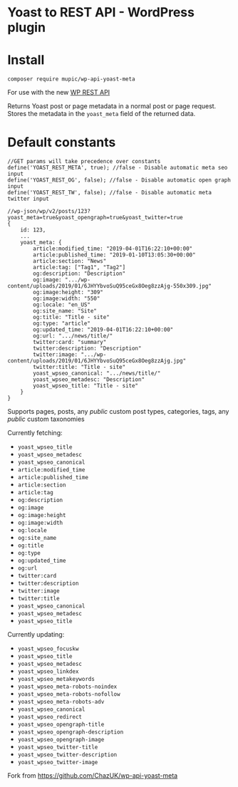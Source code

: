 
# Yoast to REST API - WordPress plugin

# Install

```
composer require mupic/wp-api-yoast-meta
```

For use with the new [WP REST API](http://v2.wp-api.org/)

Returns Yoast post or page metadata in a normal post or page request. Stores the metadata in the `yoast_meta` field of the returned data.

# Default constants
```
//GET params will take precedence over constants
define('YOAST_REST_META', true); //false - Disable automatic meta seo input
define('YOAST_REST_OG', false); //false - Disable automatic open graph input
define('YOAST_REST_TW', false); //false - Disable automatic meta twitter input
```
```
//wp-json/wp/v2/posts/123?yoast_meta=true&yoast_opengraph=true&yoast_twitter=true
{
	id: 123,
	...
	yoast_meta: {
		article:modified_time: "2019-04-01T16:22:10+00:00"
		article:published_time: "2019-01-10T13:05:30+00:00"
		article:section: "News"
		article:tag: ["Tag1", "Tag2"]
		og:description: "Description"
		og:image: ".../wp-content/uploads/2019/01/6JHYYbvoSuQ95ceGx8Oeg8zzAjg-550x309.jpg"
		og:image:height: "309"
		og:image:width: "550"
		og:locale: "en_US"
		og:site_name: "Site"
		og:title: "Title - site"
		og:type: "article"
		og:updated_time: "2019-04-01T16:22:10+00:00"
		og:url: ".../news/title/"
		twitter:card: "summary"
		twitter:description: "Description"
		twitter:image: ".../wp-content/uploads/2019/01/6JHYYbvoSuQ95ceGx8Oeg8zzAjg.jpg"
		twitter:title: "Title - site"
		yoast_wpseo_canonical: ".../news/title/"
		yoast_wpseo_metadesc: "Description"
		yoast_wpseo_title: "Title - site"
	}
}
```

Supports pages, posts, any *public* custom post types, categories, tags, any *public* custom taxonomies

Currently fetching:

- `yoast_wpseo_title`
- `yoast_wpseo_metadesc`
- `yoast_wpseo_canonical`
- `article:modified_time`
- `article:published_time`
- `article:section`
- `article:tag`
- `og:description`
- `og:image`
- `og:image:height`
- `og:image:width`
- `og:locale`
- `og:site_name`
- `og:title`
- `og:type`
- `og:updated_time`
- `og:url`
- `twitter:card`
- `twitter:description`
- `twitter:image`
- `twitter:title`
- `yoast_wpseo_canonical`
- `yoast_wpseo_metadesc`
- `yoast_wpseo_title`

Currently updating:

- `yoast_wpseo_focuskw`
- `yoast_wpseo_title`
- `yoast_wpseo_metadesc`
- `yoast_wpseo_linkdex`
- `yoast_wpseo_metakeywords`
- `yoast_wpseo_meta-robots-noindex`
- `yoast_wpseo_meta-robots-nofollow`
- `yoast_wpseo_meta-robots-adv`
- `yoast_wpseo_canonical`
- `yoast_wpseo_redirect`
- `yoast_wpseo_opengraph-title`
- `yoast_wpseo_opengraph-description`
- `yoast_wpseo_opengraph-image`
- `yoast_wpseo_twitter-title`
- `yoast_wpseo_twitter-description`
- `yoast_wpseo_twitter-image`

Fork from https://github.com/ChazUK/wp-api-yoast-meta